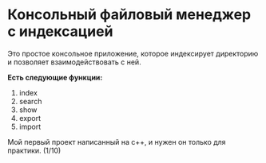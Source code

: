 # Консольный файловый менеджер с индексацией

Это простое консольное приложение, которое индексирует директорию и позволяет взаимодействовать с ней.

**Есть следующие функции:**
1. index
2. search
3. show
4. export
5. import

Мой первый проект написанный на c++, и нужен он только для практики. (1/10)
